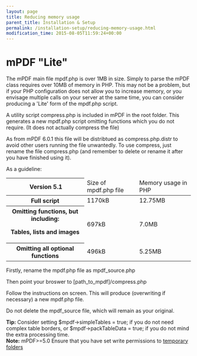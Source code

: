 ```yaml
---
layout: page
title: Reducing memory usage
parent_title: Installation & Setup
permalink: /installation-setup/reducing-memory-usage.html
modification_time: 2015-08-05T11:59:24+00:00
---
```


# mPDF "Lite"

The mPDF main file <span class="filename">mpdf.php</span> is over 1MB in size. Simply to parse the mPDF class requires over 10MB of memory in PHP. This may not be a problem, but if your PHP configuration does not allow you to increase memory, or you envisage multiple calls on your server at the same time, you can consider producing a 'Lite' form of the mpdf.php script.

A utility script <span class="filename">compress.php</span> is included in mPDF in the root folder. This generates a new <span class="filename">mpdf.php</span> script omitting functions which you do not require. (It does not actually compress the file)

As from mPDF 6.0.1 this file will be distribtued as compress.php.distr to avoid other users running the file unwantedly. To use compress, just rename the file compress.php (and remember to delete or rename it after you have finished using it).

As a guideline:

<table class="table"> <thead>
<tr> <th>&nbsp;Version 5.1

</th>
<td>Size of mpdf.php file</td>
<td>Memory usage in PHP</td>
</tr>
</thead> <tbody>
<tr> <th>Full script</th>
<td>1170kB</td>
<td>12.75MB</td>
</tr>
<tr> <th>Omitting functions, but including:

Tables, lists and images</th>
<td>697kB</td>
<td>7.0MB</td>
</tr>
<tr> <th>Omitting all optional functions</th>
<td>496kB</td>
<td>5.25MB</td>
</tr>
</tbody> </table>

Firstly, rename the <span class="filename">mpdf.php</span> file as <span class="filename">mpdf_source.php</span>

Then point your broswer to <span class="filename">[path_to_mpdf]/compress.php</span>

Follow the instructions on screen. This will produce (overwriting if necessary) a new <span class="filename">mpdf.php</span> file.

Do not delete the <span class="filename">mpdf_source</span> file, which will remain as your original.

<div class="alert alert-success" role="alert"><strong>Tip:</strong> Consider setting <span class="parameter">$mpdf-&gt;simpleTables = true;</span> if you do not need complex table borders, or <span class="parameter">$mpdf-&gt;packTableData = true;</span> if you do not mind the extra processing time.</div>

<div class="alert alert-info" role="alert"><strong>Note:</strong> mPDF&gt;=5.0 Ensure that you have set write permissions to <a href="{{ "/installation-setup/folders-for-temporary-files.html" | prepend: site.baseurl }}">temporary folders</a></div>

